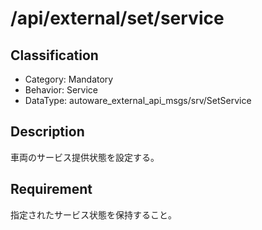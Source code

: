 # /api/external/set/service

## Classification

- Category: Mandatory
- Behavior: Service
- DataType: autoware_external_api_msgs/srv/SetService

## Description

車両のサービス提供状態を設定する。

## Requirement

指定されたサービス状態を保持すること。
